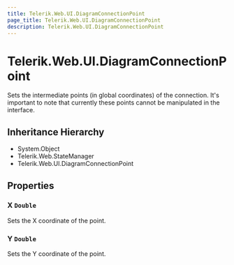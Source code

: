```yaml
---
title: Telerik.Web.UI.DiagramConnectionPoint
page_title: Telerik.Web.UI.DiagramConnectionPoint
description: Telerik.Web.UI.DiagramConnectionPoint
---
```


# Telerik.Web.UI.DiagramConnectionPoint

Sets the intermediate points (in global coordinates) of the connection. It's important to note that currently these points cannot be manipulated in the interface.

## Inheritance Hierarchy

* System.Object
* Telerik.Web.StateManager
* Telerik.Web.UI.DiagramConnectionPoint

## Properties

###  X `Double`

Sets the X coordinate of the point.

###  Y `Double`

Sets the Y coordinate of the point.


